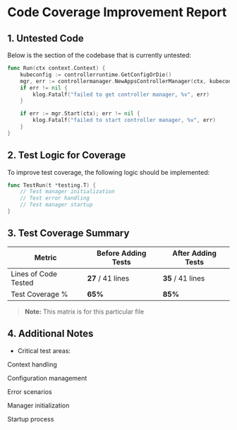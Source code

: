 
# Code Coverage Improvement Report

## 1. Untested Code

Below is the section of the codebase that is currently untested:

```go
func Run(ctx context.Context) {
    kubeconfig := controllerruntime.GetConfigOrDie()
    mgr, err := controllermanager.NewAppsControllerManager(ctx, kubeconfig)
    if err != nil {
        klog.Fatalf("failed to get controller manager, %v", err)
    }

    if err := mgr.Start(ctx); err != nil {
        klog.Fatalf("failed to start controller manager, %v", err)
    }
}
```

## 2. Test Logic for Coverage

To improve test coverage, the following logic should be implemented:

```go
func TestRun(t *testing.T) {
    // Test manager initialization
    // Test error handling
    // Test manager startup
}
```


## 3. Test Coverage Summary

| Metric            | Before Adding Tests | After Adding Tests |
|------------------|-------------------|------------------|
| Lines of Code Tested | **27** / 41 lines | **35** / 41 lines |
| Test Coverage %   | **65%** | **85%** |

> **Note:** This matrix is for this particular file

## 4. Additional Notes

- Critical test areas:

Context handling

Configuration management

Error scenarios

Manager initialization

Startup process